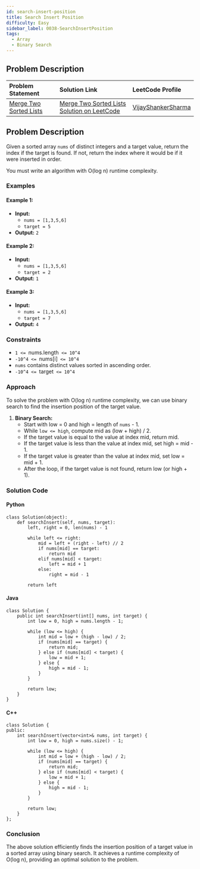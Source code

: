 ```yaml
---
id: search-insert-position
title: Search Insert Position
difficulty: Easy
sidebar_label: 0038-SearchInsertPosition
tags:
  - Array
  - Binary Search
---
```


## Problem Description

| Problem Statement | Solution Link | LeetCode Profile |
| :---------------- | :------------ | :--------------- |
| [Merge Two Sorted Lists](https://leetcode.com/problems/search-insert-position/) | [Merge Two Sorted Lists Solution on LeetCode](https://leetcode.com/problems/search-insert-position/solutions/) |  [VijayShankerSharma](https://leetcode.com/u/darkknight648/) |

## Problem Description

Given a sorted array `nums` of distinct integers and a target value, return the index if the target is found. If not, return the index where it would be if it were inserted in order.

You must write an algorithm with O(log n) runtime complexity.

### Examples

#### Example 1:

- **Input:** 
  - `nums = [1,3,5,6]`
  - `target = 5`
- **Output:** `2`

#### Example 2:

- **Input:** 
  - `nums = [1,3,5,6]`
  - `target = 2`
- **Output:** `1`

#### Example 3:

- **Input:** 
  - `nums = [1,3,5,6]`
  - `target = 7`
- **Output:** `4`

### Constraints

- `1 <= `nums.length` <= 10^4`
- `-10^4 <= `nums[i]` <= 10^4`
- `nums` contains distinct values sorted in ascending order.
- `-10^4 <= `target` <= 10^4`

### Approach

To solve the problem with O(log n) runtime complexity, we can use binary search to find the insertion position of the target value.

1. **Binary Search:**
   - Start with low = 0 and high = length of `nums` - 1.
   - While `low <= high`, compute mid as (low + high) / 2.
   - If the target value is equal to the value at index mid, return mid.
   - If the target value is less than the value at index mid, set high = mid - 1.
   - If the target value is greater than the value at index mid, set low = mid + 1.
   - After the loop, if the target value is not found, return low (or high + 1).

### Solution Code

#### Python

```
class Solution(object):
    def searchInsert(self, nums, target):
        left, right = 0, len(nums) - 1
        
        while left <= right:
            mid = left + (right - left) // 2
            if nums[mid] == target:
                return mid
            elif nums[mid] < target:
                left = mid + 1
            else:
                right = mid - 1
                
        return left

```

#### Java

```
class Solution {
    public int searchInsert(int[] nums, int target) {
        int low = 0, high = nums.length - 1;
        
        while (low <= high) {
            int mid = low + (high - low) / 2;
            if (nums[mid] == target) {
                return mid;
            } else if (nums[mid] < target) {
                low = mid + 1;
            } else {
                high = mid - 1;
            }
        }
        
        return low;
    }
}
```

#### C++

```
class Solution {
public:
    int searchInsert(vector<int>& nums, int target) {
        int low = 0, high = nums.size() - 1;
        
        while (low <= high) {
            int mid = low + (high - low) / 2;
            if (nums[mid] == target) {
                return mid;
            } else if (nums[mid] < target) {
                low = mid + 1;
            } else {
                high = mid - 1;
            }
        }
        
        return low;
    }
};
```

### Conclusion

The above solution efficiently finds the insertion position of a target value in a sorted array using binary search. It achieves a runtime complexity of O(log n), providing an optimal solution to the problem.
